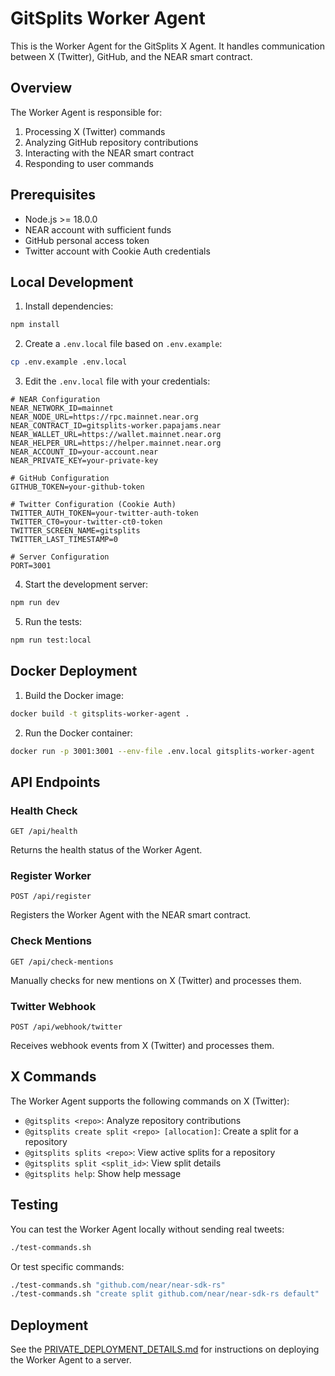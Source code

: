 # GitSplits Worker Agent

This is the Worker Agent for the GitSplits X Agent. It handles communication between X (Twitter), GitHub, and the NEAR smart contract.

## Overview

The Worker Agent is responsible for:

1. Processing X (Twitter) commands
2. Analyzing GitHub repository contributions
3. Interacting with the NEAR smart contract
4. Responding to user commands

## Prerequisites

- Node.js >= 18.0.0
- NEAR account with sufficient funds
- GitHub personal access token
- Twitter account with Cookie Auth credentials

## Local Development

1. Install dependencies:

```bash
npm install
```

2. Create a `.env.local` file based on `.env.example`:

```bash
cp .env.example .env.local
```

3. Edit the `.env.local` file with your credentials:

```
# NEAR Configuration
NEAR_NETWORK_ID=mainnet
NEAR_NODE_URL=https://rpc.mainnet.near.org
NEAR_CONTRACT_ID=gitsplits-worker.papajams.near
NEAR_WALLET_URL=https://wallet.mainnet.near.org
NEAR_HELPER_URL=https://helper.mainnet.near.org
NEAR_ACCOUNT_ID=your-account.near
NEAR_PRIVATE_KEY=your-private-key

# GitHub Configuration
GITHUB_TOKEN=your-github-token

# Twitter Configuration (Cookie Auth)
TWITTER_AUTH_TOKEN=your-twitter-auth-token
TWITTER_CT0=your-twitter-ct0-token
TWITTER_SCREEN_NAME=gitsplits
TWITTER_LAST_TIMESTAMP=0

# Server Configuration
PORT=3001
```

4. Start the development server:

```bash
npm run dev
```

5. Run the tests:

```bash
npm run test:local
```

## Docker Deployment

1. Build the Docker image:

```bash
docker build -t gitsplits-worker-agent .
```

2. Run the Docker container:

```bash
docker run -p 3001:3001 --env-file .env.local gitsplits-worker-agent
```

## API Endpoints

### Health Check

```
GET /api/health
```

Returns the health status of the Worker Agent.

### Register Worker

```
POST /api/register
```

Registers the Worker Agent with the NEAR smart contract.

### Check Mentions

```
GET /api/check-mentions
```

Manually checks for new mentions on X (Twitter) and processes them.

### Twitter Webhook

```
POST /api/webhook/twitter
```

Receives webhook events from X (Twitter) and processes them.

## X Commands

The Worker Agent supports the following commands on X (Twitter):

- `@gitsplits <repo>`: Analyze repository contributions
- `@gitsplits create split <repo> [allocation]`: Create a split for a repository
- `@gitsplits splits <repo>`: View active splits for a repository
- `@gitsplits split <split_id>`: View split details
- `@gitsplits help`: Show help message

## Testing

You can test the Worker Agent locally without sending real tweets:

```bash
./test-commands.sh
```

Or test specific commands:

```bash
./test-commands.sh "github.com/near/near-sdk-rs"
./test-commands.sh "create split github.com/near/near-sdk-rs default"
```

## Deployment

See the [PRIVATE_DEPLOYMENT_DETAILS.md](../PRIVATE_DEPLOYMENT_DETAILS.md) for instructions on deploying the Worker Agent to a server.
